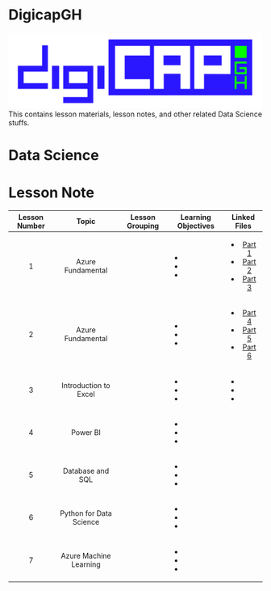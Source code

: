# DigicapGH
![foo](https://github.com/gkwoode/DigicapGH/blob/main/DigiCAP.png)
This contains lesson materials, lesson notes, and other related Data Science stuffs.

# Data Science


# Lesson Note
| Lesson Number | Topic | Lesson Grouping | Learning Objectives | Linked Files |
| :-----: | :-----: | :-----: | :-----: | :-----: |
| 1 | Azure Fundamental |  | <ul><li> </li><li> </li><li> </li></ul> | <ul><li>[Part 1](https://docs.microsoft.com/en-us/learn/paths/az-900-describe-cloud-concepts/)</li><li>[Part 2](https://docs.microsoft.com/en-us/learn/paths/az-900-describe-core-azure-services/)</li><li>[Part 3](https://docs.microsoft.com/en-us/learn/paths/az-900-describe-core-solutions-management-tools-azure/)</li></ul> |
| 2 | Azure Fundamental |  | <ul><li> </li><li> </li><li> </li></ul> | <ul><li>[Part 4](https://docs.microsoft.com/en-us/learn/paths/az-900-describe-general-security-network-security-features/)</li><li>[Part 5](https://docs.microsoft.com/en-us/learn/paths/az-900-describe-identity-governance-privacy-compliance-features/)</li><li>[Part 6](https://docs.microsoft.com/en-us/learn/paths/az-900-describe-azure-cost-management-service-level-agreements/)</li></ul> |
| 3 | Introduction to Excel |  | <ul><li> </li><li> </li><li> </li></ul> | <ul><li>[]()</li><li>[]()</li><li>[]()</li></ul> |
| 4 | Power BI |  | <ul><li> </li><li> </li><li> </li></ul> |  |
| 5 | Database and SQL |  | <ul><li> </li><li> </li><li> </li></ul> |  |
| 6 | Python for Data Science |  | <ul><li> </li><li> </li><li> </li></ul> |  |
| 7 | Azure Machine Learning  |  | <ul><li> </li><li> </li><li> </li></ul> |  |
